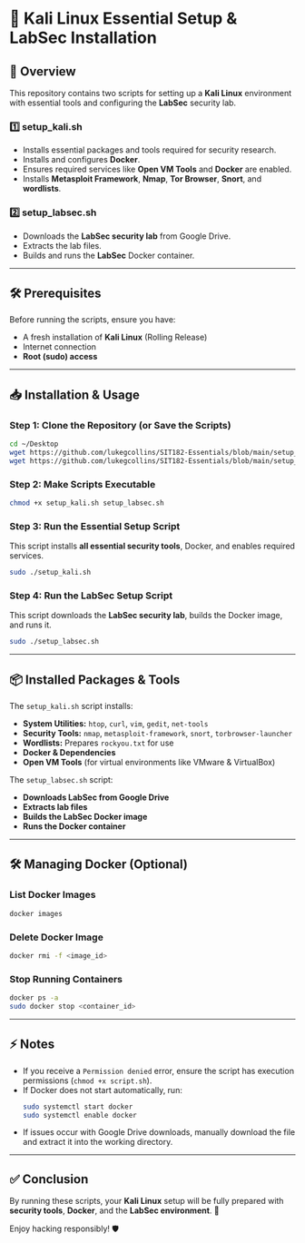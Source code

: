 # 🚀 Kali Linux Essential Setup & LabSec Installation

## 📌 Overview
This repository contains two scripts for setting up a **Kali Linux** environment with essential tools and configuring the **LabSec** security lab.

### **1️⃣ setup_kali.sh**
- Installs essential packages and tools required for security research.
- Installs and configures **Docker**.
- Ensures required services like **Open VM Tools** and **Docker** are enabled.
- Installs **Metasploit Framework**, **Nmap**, **Tor Browser**, **Snort**, and **wordlists**.

### **2️⃣ setup_labsec.sh**
- Downloads the **LabSec security lab** from Google Drive.
- Extracts the lab files.
- Builds and runs the **LabSec** Docker container.

---

## 🛠️ Prerequisites
Before running the scripts, ensure you have:
- A fresh installation of **Kali Linux** (Rolling Release)
- Internet connection
- **Root (sudo) access**

---

## 📥 Installation & Usage

### **Step 1: Clone the Repository (or Save the Scripts)**
```bash
cd ~/Desktop
wget https://github.com/lukegcollins/SIT182-Essentials/blob/main/setup_kali.sh
wget https://github.com/lukegcollins/SIT182-Essentials/blob/main/setup_labsec.sh
```

### **Step 2: Make Scripts Executable**
```bash
chmod +x setup_kali.sh setup_labsec.sh
```

### **Step 3: Run the Essential Setup Script**
This script installs **all essential security tools**, Docker, and enables required services.
```bash
sudo ./setup_kali.sh
```

### **Step 4: Run the LabSec Setup Script**
This script downloads the **LabSec security lab**, builds the Docker image, and runs it.
```bash
sudo ./setup_labsec.sh
```

---

## 📦 Installed Packages & Tools
The `setup_kali.sh` script installs:
- **System Utilities:** `htop`, `curl`, `vim`, `gedit`, `net-tools`
- **Security Tools:** `nmap`, `metasploit-framework`, `snort`, `torbrowser-launcher`
- **Wordlists:** Prepares `rockyou.txt` for use
- **Docker & Dependencies**
- **Open VM Tools** (for virtual environments like VMware & VirtualBox)

The `setup_labsec.sh` script:
- **Downloads LabSec from Google Drive**
- **Extracts lab files**
- **Builds the LabSec Docker image**
- **Runs the Docker container**

---

## 🛠️ Managing Docker (Optional)
### **List Docker Images**
```bash
docker images
```
### **Delete Docker Image**
```bash
docker rmi -f <image_id>
```
### **Stop Running Containers**
```bash
docker ps -a
sudo docker stop <container_id>
```

---

## ⚡ Notes
- If you receive a `Permission denied` error, ensure the script has execution permissions (`chmod +x script.sh`).
- If Docker does not start automatically, run:
  ```bash
  sudo systemctl start docker
  sudo systemctl enable docker
  ```
- If issues occur with Google Drive downloads, manually download the file and extract it into the working directory.

---

## ✅ Conclusion
By running these scripts, your **Kali Linux** setup will be fully prepared with **security tools**, **Docker**, and the **LabSec environment**. 🚀

Enjoy hacking responsibly! 🛡️

